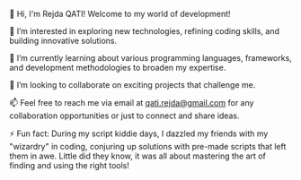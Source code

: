 👋 Hi, I'm Rejda QATI! Welcome to my world of development!

👀 I’m interested in exploring new technologies, refining coding skills, and building innovative solutions.

🌱 I’m currently learning about various programming languages, frameworks, and development methodologies to broaden my expertise.

💞️ I’m looking to collaborate on exciting projects that challenge me.

📫 Feel free to reach me via email at qati.rejda@gmail.com for any collaboration opportunities or just to connect and share ideas.

⚡ Fun fact: During my script kiddie days, I dazzled my friends with my "wizardry" in coding, conjuring up solutions with pre-made scripts that left them in awe. Little did they know, it was all about mastering the art of finding and using the right tools!


